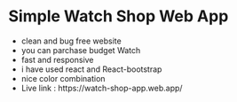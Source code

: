 <h1>Simple Watch Shop Web App</h1>
<ul>
  <li>clean and bug free website</li>
  <li>you can parchase budget Watch</li>
<li>fast and responsive</li>
<li> i have used react and React-bootstrap</li>
<li>nice color combination</li>
<li>Live link : https://watch-shop-app.web.app/</li>
</ul>
